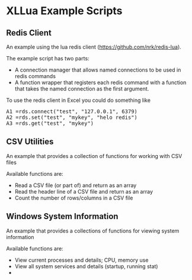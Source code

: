 # XLLua Example Scripts

## Redis Client

An example using the lua redis client (https://github.com/nrk/redis-lua). 

The example script has two parts:
*    A connection manager that allows named connections to be used in redis commands
*    A function wrapper that registers each redis command with a function that takes
     the named connection as the first argument.
     
To use the redis client in Excel you could do something like

<pre>
A1 =rds.connect("test", "127.0.0.1", 6379)
A2 =rds.set("test", "mykey", "helo redis")
A3 =rds.get("test", "mykey")
</pre>

## CSV Utilities

An example that provides a collection of functions for working with CSV files

Available functions are:
*    Read a CSV file (or part of) and return as an array
*    Read the header line of a CSV file and return as an array
*    Count the number of rows/columns in a CSV file 

## Windows System Information

An example that provides a collections of functions for viewing system information

Available functions are:
*    View current processes and details; CPU, memory use
*    View all system services and details (startup, running stat)
*    